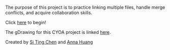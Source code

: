The purpose of this project is to practice linking multiple files, handle merge conflicts, and acquire collaboration skills.

Click [here](https://github.com/sitingc4318/escape-door-mystery-adventure/blob/master/home.md) to begin!  

The gDrawing for this CYOA project is linked [here](https://docs.google.com/drawings/d/1it0dMrBWuuDHjnrSe_frWzc21UDHyn5J2C6OToYWK2Q/edit?usp=sharing).

Created by [Si Ting Chen](https://github.com/sitingc4318) and [Anna Huang](https://github.com/annah4182)